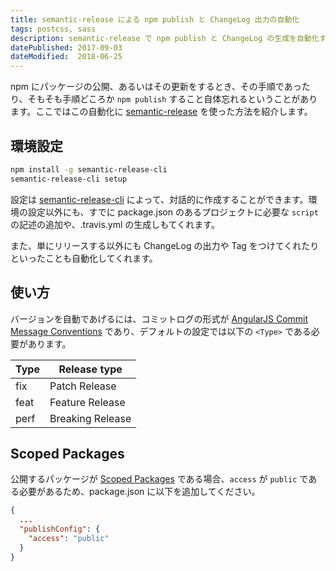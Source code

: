 ```yaml
---
title: semantic-release による npm publish と ChangeLog 出力の自動化
tags: postcss, sass
description: semantic-release で npm publish と ChangeLog の生成を自動化する。
datePublished: 2017-09-03
dateModified:  2018-06-25
---
```


npm にパッケージの公開、あるいはその更新をするとき、その手順であったり、そもそも手順どころか `npm publish` すること自体忘れるということがあります。ここではこの自動化に [semantic-release](https://www.npmjs.com/package/semantic-release) を使った方法を紹介します。

## 環境設定

```bash
npm install -g semantic-release-cli
semantic-release-cli setup
```

設定は [semantic-release-cli](https://www.npmjs.com/package/semantic-release-cli) によって、対話的に作成することができます。環境の設定以外にも、すでに package.json のあるプロジェクトに必要な `script` の記述の追加や、.travis.yml の生成しもてくれます。

また、単にリリースする以外にも ChangeLog の出力や Tag をつけてくれたりといったことも自動化してくれます。

## 使い方

バージョンを自動であげるには、コミットログの形式が [AngularJS Commit Message Conventions](https://docs.google.com/document/d/1QrDFcIiPjSLDn3EL15IJygNPiHORgU1_OOAqWjiDU5Y/edit#heading=h.4e0o8t4fffjf) であり、デフォルトの設定では以下の `<Type>` である必要があります。

| Type | Release type     |
| ---- | ---------------- |
| fix  | Patch Release    |
| feat | Feature Release  |
| perf | Breaking Release |

## Scoped Packages

公開するパッケージが [Scoped Packages](https://docs.npmjs.com/getting-started/scoped-packages) である場合、`access` が `public` である必要があるため、package.json に以下を追加してください。

```package.json
{
  ...
  "publishConfig": {
    "access": "public"
  }
}
```
